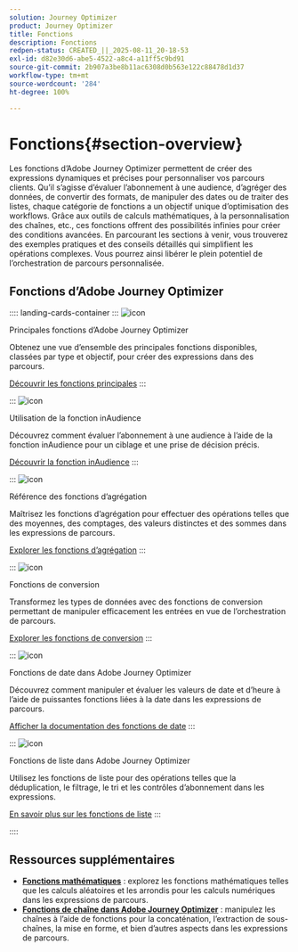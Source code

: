 ```yaml
---
solution: Journey Optimizer
product: Journey Optimizer
title: Fonctions
description: Fonctions
redpen-status: CREATED_||_2025-08-11_20-18-53
exl-id: d82e30d6-abe5-4522-a8c4-a11ff5c9bd91
source-git-commit: 2b907a3be8b11ac6308d0b563e122c88478d1d37
workflow-type: tm+mt
source-wordcount: '284'
ht-degree: 100%

---
```


# Fonctions{#section-overview}

Les fonctions d’Adobe Journey Optimizer permettent de créer des expressions dynamiques et précises pour personnaliser vos parcours clients. Qu’il s’agisse d’évaluer l’abonnement à une audience, d’agréger des données, de convertir des formats, de manipuler des dates ou de traiter des listes, chaque catégorie de fonctions a un objectif unique d’optimisation des workflows. Grâce aux outils de calculs mathématiques, à la personnalisation des chaînes, etc., ces fonctions offrent des possibilités infinies pour créer des conditions avancées. En parcourant les sections à venir, vous trouverez des exemples pratiques et des conseils détaillés qui simplifient les opérations complexes. Vous pourrez ainsi libérer le plein potentiel de l’orchestration de parcours personnalisée.

## Fonctions d’Adobe Journey Optimizer

:::: landing-cards-container
:::
![icon](https://cdn.experienceleague.adobe.com/icons/code-branch.svg?lang=fr)

Principales fonctions d’Adobe Journey Optimizer

Obtenez une vue d’ensemble des principales fonctions disponibles, classées par type et objectif, pour créer des expressions dans des parcours.

[Découvrir les fonctions principales](../using/building-journeys/expression/functions.md)
:::

:::
![icon](https://cdn.experienceleague.adobe.com/icons/bullseye.svg?lang=fr)

Utilisation de la fonction inAudience

Découvrez comment évaluer l’abonnement à une audience à l’aide de la fonction inAudience pour un ciblage et une prise de décision précis.

[Découvrir la fonction inAudience](../using/building-journeys/functions/functioninaudience.md)
:::

:::
![icon](https://cdn.experienceleague.adobe.com/icons/chart-line.svg)

Référence des fonctions d’agrégation

Maîtrisez les fonctions d’agrégation pour effectuer des opérations telles que des moyennes, des comptages, des valeurs distinctes et des sommes dans les expressions de parcours.

[Explorer les fonctions d’agrégation](aggregation-landing-page.md)
:::

:::
![icon](https://cdn.experienceleague.adobe.com/icons/exchange-alt.svg?lang=fr)

Fonctions de conversion

Transformez les types de données avec des fonctions de conversion permettant de manipuler efficacement les entrées en vue de l’orchestration de parcours.

[Explorer les fonctions de conversion](conversion-landing-page.md)
:::

:::
![icon](https://cdn.experienceleague.adobe.com/icons/calendar-alt.svg?lang=fr)

Fonctions de date dans Adobe Journey Optimizer

Découvrez comment manipuler et évaluer les valeurs de date et d’heure à l’aide de puissantes fonctions liées à la date dans les expressions de parcours.

[Afficher la documentation des fonctions de date](date-landing-page.md)
:::

:::
![icon](https://cdn.experienceleague.adobe.com/icons/list-check.svg?lang=fr)

Fonctions de liste dans Adobe Journey Optimizer

Utilisez les fonctions de liste pour des opérations telles que la déduplication, le filtrage, le tri et les contrôles d’abonnement dans les expressions.

[En savoir plus sur les fonctions de liste](list-landing-page.md)
:::

::::


## Ressources supplémentaires

- **[Fonctions mathématiques](math-landing-page.md)** : explorez les fonctions mathématiques telles que les calculs aléatoires et les arrondis pour les calculs numériques dans les expressions de parcours.
- **[Fonctions de chaîne dans Adobe Journey Optimizer](string-landing-page.md)** : manipulez les chaînes à l’aide de fonctions pour la concaténation, l’extraction de sous-chaînes, la mise en forme, et bien d’autres aspects dans les expressions de parcours.
